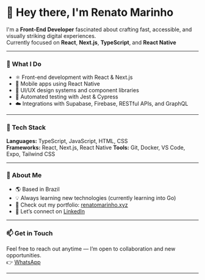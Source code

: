 # 👋 Hey there, I'm Renato Marinho

I'm a **Front-End Developer** fascinated about crafting fast, accessible, and visually striking digital experiences.  
Currently focused on **React**, **Next.js**, **TypeScript**, and **React Native**

---

### 🚀 What I Do
- ⚛️ Front-end development with React & Next.js  
- 📱 Mobile apps using React Native  
- 🎨 UI/UX design systems and component libraries  
- 🧪 Automated testing with Jest & Cypress  
- ☁️ Integrations with Supabase, Firebase, RESTful APIs, and GraphQL  

---

### 🧰 Tech Stack
**Languages:** TypeScript, JavaScript, HTML, CSS  
**Frameworks:** React, Next.js, React Native
**Tools:** Git, Docker, VS Code, Expo, Tailwind CSS  

---

### 💼 About Me
- 🌎 Based in Brazil  
- 💡 Always learning new technologies (currently learning into Go)  
- 🔗 Check out my portfolio: [renatomarinho.xyz](https://renatomarinho.xyz)  
- 💬 Let’s connect on [LinkedIn](https://linkedin.com/in/renatomarinhofr)

---

### 📫 Get in Touch
Feel free to reach out anytime — I’m open to collaboration and new opportunities.  
👉 [WhatsApp](https://wa.me/5585991449098)

---
